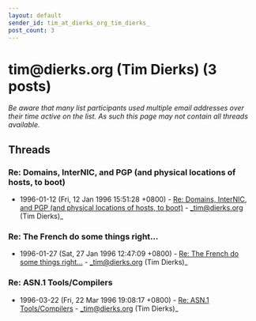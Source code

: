 ```yaml
---
layout: default
sender_id: tim_at_dierks_org_tim_dierks_
post_count: 3
---
```


# tim<span>@</span>dierks.org (Tim Dierks) (3 posts)

_Be aware that many list participants used multiple email addresses over their time active on the list. As such this page may not contain all threads available._

## Threads

### Re: Domains, InterNIC, and PGP (and physical locations of hosts, to boot)
+ 1996-01-12 (Fri, 12 Jan 1996 15:51:28 +0800) - [Re: Domains, InterNIC, and PGP (and physical locations of hosts, to boot)](/archive/1996/01/0420dc4d5e94ce5502cba080f8020f1ddd548cd0e61176a097c34b114d3a2e94) - _tim@dierks.org (Tim Dierks)_

### Re: The French do some things right...
+ 1996-01-27 (Sat, 27 Jan 1996 12:47:09 +0800) - [Re: The French do some things right...](/archive/1996/01/3337571a4725c3a6a3a8a9e1a0fdfe3334ccbe6a3512e7b40326c927a1890a4a) - _tim@dierks.org (Tim Dierks)_

### Re: ASN.1 Tools/Compilers
+ 1996-03-22 (Fri, 22 Mar 1996 19:08:17 +0800) - [Re: ASN.1 Tools/Compilers](/archive/1996/03/5add64d6b30b2c097a0e358ff525150f019dcd6939872a2d725ba54bcfa2c2bf) - _tim@dierks.org (Tim Dierks)_


